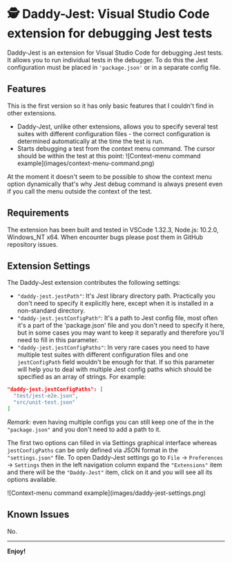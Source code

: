 # 🕵 **Daddy-Jest**: Visual Studio Code extension for debugging Jest tests

Daddy-Jest is an extension for Visual Studio Code for debugging Jest tests. It allows you to run individual tests in the debugger. To do this the Jest configuration must be placed in `'package.json'` or in a separate config file.

## Features

This is the first version so it has only basic features that I couldn't find in other extensions.

* Daddy-Jest, unlike other extensions, allows you to specify several test suites with different configuration files - the correct configuration is determined automatically at the time the test is run.
* Starts debugging a test from the context menu command. The cursor should be within the test at this point:
\!\[Context-menu command example\]\(images/context-menu-command.png\)

At the moment it doesn't seem to be possible to show the context menu option dynamically that's why Jest debug command is always present even if you call the menu outside the context of the test.

## Requirements

The extension has been built and tested in VSCode 1.32.3, Node.js: 10.2.0, Windows_NT x64. When encounter bugs please post them in GitHub repository issues.

## Extension Settings

The Daddy-Jest extension contributes the following settings:

* `"daddy-jest.jestPath"`: It's Jest library directory path. Practically you don't need to specify it explicitly here, except when it is installed in a non-standard directory.
* `"daddy-jest.jestConfigPath"`: It's a path to Jest config file, most often it's a part of the 'package.json' file and you don't need to specify it here, but in some cases you may want to keep it separatly and therefore you'll need to fill in this parameter.
* `"daddy-jest.jestConfigPaths"`: In very rare cases you need to have multiple test suites with different configuration files and one `jestConfigPath` field wouldn't be enough for that. If so this parameter will help you to deal with multiple Jest config paths which should be specified as an array of strings. For example:
```JSON
"daddy-jest.jestConfigPaths": [
  "test/jest-e2e.json",
  "src/unit-test.json"
]
```

_Remark:_ even having multiple configs you can still keep one of the in the `"package.json"` and you don't need to add a path to it.

The first two options can filled in via Settings graphical interface whereas `jestConfigPaths` can be only defined via JSON format in the `"settings.json"` file. To open Daddy-Jest settings go to `File` -> `Preferences` -> `Settings` then in the left navigation column expand the `"Extensions"` item and there will be the `"Daddy-Jest"` item, click on it and you will see all its options available.

\!\[Context-menu command example\]\(images/daddy-jest-settings.png\)

## Known Issues

No.


---

**Enjoy!**

